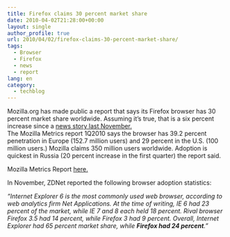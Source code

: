 ```yaml
---
title: Firefox claims 30 percent market share
date: 2010-04-02T21:28:00+00:00
layout: single
author_profile: true
url: 2010/04/02/firefox-claims-30-percent-market-share/
tags:
  - Browser
  - Firefox
  - news
  - report
lang: en
category: 
  - techblog
---
```

Mozilla.org has made public a report that says its Firefox browser has 30 percent market share worldwide. Assuming it’s true, that is a six percent increase since a [news story last November.](http://news.zdnet.co.uk/security/0,1000000189,39897339,00.htm?utm_source=feedburner&utm_medium=feed&utm_campaign=Feed%3A+zdnetuk%2Ftoolkits%2Fsme+%28ZDNet+UK+SME+Toolkit%29)  
The Mozilla Metrics report 1Q2010 says the browser has 39.2 percent penetration in Europe (152.7 million users) and 29 percent in the U.S. (100 million users.) Mozilla claims 350 million users worldwide. Adoption is quickest in Russia (20 percent increase in the first quarter) the report said.

Mozilla Metrics Report [here.](https://wiki.mozilla.org/images/e/ed/Analyst_report_Q1_2010.pdf)

In November, ZDNet reported the following browser adoption statistics:

_“Internet Explorer 6 is the most commonly used web browser, according to web analytics firm Net Applications. At the time of writing, IE 6 had 23 percent of the market, while IE 7 and 8 each held 18 percent. Rival browser Firefox 3.5 had 14 percent, while Firefox 3 had 9 percent. Overall, Internet Explorer had 65 percent market share, while **Firefox had 24 percent**.”_